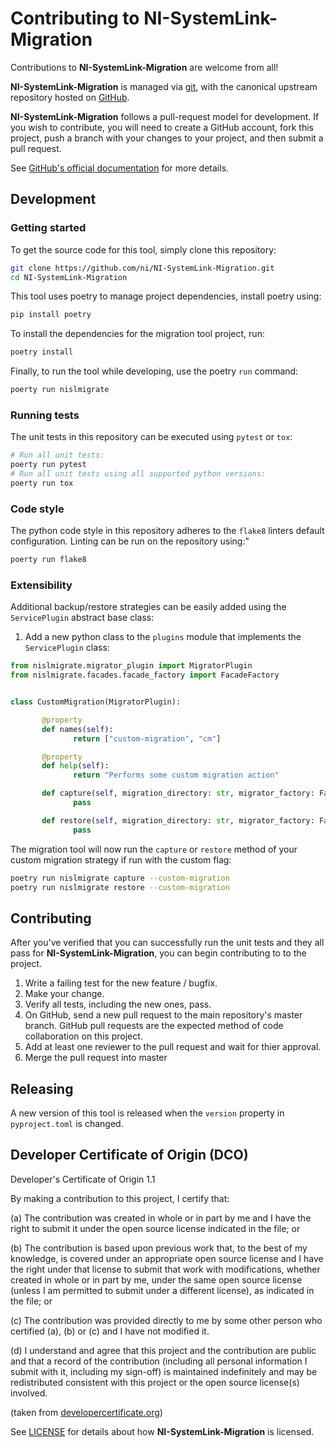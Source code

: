 # Contributing to NI-SystemLink-Migration

Contributions to **NI-SystemLink-Migration** are welcome from all!

**NI-SystemLink-Migration** is managed via [git](https://git-scm.com), with the canonical upstream
repository hosted on [GitHub](https://github.com/ni/NI-SystemLink-Migration).

**NI-SystemLink-Migration** follows a pull-request model for development.  If you wish to
contribute, you will need to create a GitHub account, fork this project, push a
branch with your changes to your project, and then submit a pull request.

See [GitHub's official documentation](https://help.github.com/articles/using-pull-requests/) for more details.

## Development
### Getting started
To get the source code for this tool, simply clone this repository:
```bash
git clone https://github.com/ni/NI-SystemLink-Migration.git
cd NI-SystemLink-Migration
```
This tool uses poetry to manage project dependencies, install poetry using:
```bash
pip install poetry
```
To install the dependencies for the migration tool project, run:
```bash
poetry install
```
Finally, to run the tool while developing, use the poetry `run` command:
```bash
poerty run nislmigrate
```
### Running tests
The unit tests in this repository can be executed using `pytest` or `tox`:
```bash
# Run all unit tests:
poerty run pytest
# Run all unit tests using all supported python versions:
poerty run tox
```
### Code style
The python code style in this repository adheres to the `flake8` linters default configuration. Linting can be run on the repository using:"
```bash
poerty run flake8
```

### Extensibility
Additional backup/restore strategies can be easily added using the `ServicePlugin` abstract base class:
1. Add a new python class to the `plugins` module that implements the `ServicePlugin` class:

```python
from nislmigrate.migrator_plugin import MigratorPlugin
from nislmigrate.facades.facade_factory import FacadeFactory


class CustomMigration(MigratorPlugin):

       @property
       def names(self):
              return ["custom-migration", "cm"]

       @property
       def help(self):
              return "Performs some custom migration action"

       def capture(self, migration_directory: str, migrator_factory: FacadeFactory):
              pass

       def restore(self, migration_directory: str, migrator_factory: FacadeFactory):
              pass
```
The migration tool will now run the `capture` or `restore` method of your custom migration strategy if run with the custom flag:
```bash
poetry run nislmigrate capture --custom-migration
poetry run nislmigrate restore --custom-migration
```

## Contributing

After you've verified that you can successfully run the unit tests and they all pass for
**NI-SystemLink-Migration**, you can begin contributing to to the project.

1. Write a failing test for the new feature / bugfix.
1. Make your change.
1. Verify all tests, including the new ones, pass.
1. On GitHub, send a new pull request to the main repository's master branch. GitHub
   pull requests are the expected method of code collaboration on this project.
1. Add at least one reviewer to the pull request and wait for thier approval.
1. Merge the pull request into master
   
## Releasing
A new version of this tool is released when the `version` property in `pyproject.toml` is changed.

## Developer Certificate of Origin (DCO)

   Developer's Certificate of Origin 1.1

   By making a contribution to this project, I certify that:

   (a) The contribution was created in whole or in part by me and I
       have the right to submit it under the open source license
       indicated in the file; or

   (b) The contribution is based upon previous work that, to the best
       of my knowledge, is covered under an appropriate open source
       license and I have the right under that license to submit that
       work with modifications, whether created in whole or in part
       by me, under the same open source license (unless I am
       permitted to submit under a different license), as indicated
       in the file; or

   (c) The contribution was provided directly to me by some other
       person who certified (a), (b) or (c) and I have not modified
       it.

   (d) I understand and agree that this project and the contribution
       are public and that a record of the contribution (including all
       personal information I submit with it, including my sign-off) is
       maintained indefinitely and may be redistributed consistent with
       this project or the open source license(s) involved.

(taken from [developercertificate.org](https://developercertificate.org/))

See [LICENSE](https://github.com/ni/NI-SystemLink-Migration/blob/main/LICENSE)
for details about how **NI-SystemLink-Migration** is licensed.